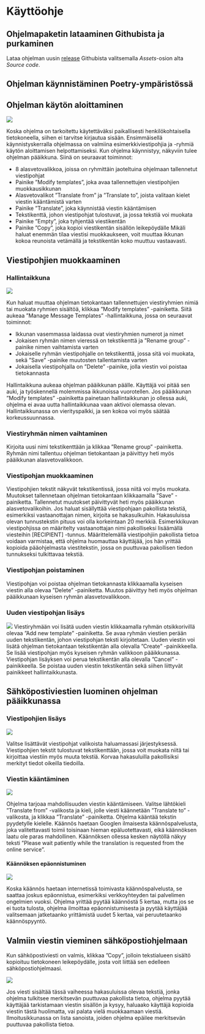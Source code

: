 # Käyttöohje

## Ohjelmapaketin lataaminen Githubista ja purkaminen
Lataa ohjelman uusin [release](https://github.com/SaijaGit/ot-harjoitustyo/releases) Githubista valitsemalla _Assets_-osion alta _Source code_.  

## Ohjelman käynnistäminen Poetry-ympäristössä


## Ohjelman käytön aloittaminen

![](./kuvat/ohje_aloitusikkuna.png)

Koska ohjelma on tarkoitettu käytettäväksi paikallisesti henkilökohtaisella tietokoneella, siihen ei tarvitse kirjautua sisään. Ensimmäisellä käynnistyskerralla ohjelmassa on valmiina esimerkkiviestipohjia ja -ryhmiä käytön aloittamisen helpottamiseksi. 
Kun ohjelma käynnistyy, näkyviin tulee ohjelman pääikkuna. Siinä on seuraavat toiminnot:
-	8 alasvetovalikkoa, joissa on ryhmittäin jaoteltuina ohjelmaan tallennetut viestipohjat
-	Painike ”Modify templates”, joka avaa tallennettujen viestipohjien muokkausikkunan
-	Alasvetovalikot ”Translate from” ja ”Translate to”, joista valitaan kielet viestin kääntämistä varten
-	Painike ”Translate”, joka käynnistää viestin kääntämisen
-	Tekstikenttä, johon viestipohjat tulostuvat, ja jossa tekstiä voi muokata
-	Painike ”Empty”, joka tyhjentää viestikentän
-	Painike ”Copy”, joka kopioi viestikentän sisällön leikepöydälle
Mikäli haluat enemmän tilaa viestisi muokkaukseen, voit muuttaa ikkunan kokoa reunoista vetämällä ja tekstikentän koko muuttuu vastaavasti. 

## Viestipohjien muokkaaminen
### Hallintaikkuna 

![](./kuvat/ohje_hallintaikkuna.png)

Kun haluat muuttaa ohjelman tietokantaan tallennettujen viestiryhmien nimiä tai muokata ryhmien sisältöä, klikkaa ”Modify templates” -painiketta. Siitä aukeaa ”Manage Message Templates” -hallintaikkuna, jossa on seuraavat toiminnot:
-	Ikkunan vasemmassa laidassa ovat viestiryhmien numerot ja nimet
-	Jokaisen ryhmän nimen vieressä on tekstikenttä ja ”Rename group” -painike nimen vaihtamista varten
-	Jokaiselle ryhmän viestipohjalle on tekstikenttä, jossa sitä voi muokata, sekä ”Save” -painike muutosten tallentamista varten
-	Jokaisella viestipohjalla on ”Delete” -painike, jolla viestin voi poistaa tietokannasta

Hallintaikkuna aukeaa ohjelman pääikkunan päälle. Käyttäjä voi pitää sen auki, ja työskennellä molemmissa ikkunoissa vuorotellen. Jos pääikkunan ”Modify templates” -painiketta painetaan hallintaikkunan jo ollessa auki, ohjelma ei avaa uutta hallintaikkunaa vaan aktivoi olemassa olevan.
Hallintaikkunassa on vierityspalkki, ja sen kokoa voi myös säätää korkeussuunnassa.
 
### Viestiryhmän nimen vaihtaminen
Kirjoita uusi nimi tekstikenttään ja klikkaa ”Rename group” -painiketta. Ryhmän nimi tallentuu ohjelman tietokantaan ja päivittyy heti myös pääikkunan alasvetovalikkoon.

### Viestipohjan muokkaaminen
Viestipohjien tekstit näkyvät tekstikentissä, jossa niitä voi myös muokata. Muutokset tallennetaan ohjelman tietokantaan klikkaamalla ”Save” -painiketta. Tallennetut muutokset päivittyvät heti myös pääikkunan alasvetovalikoihin. 
Jos haluat sisällyttää viestipohjaan pakollista tekstiä, esimerkiksi vastaanottajan nimen, kirjoita se hakasulkuihin. Hakasuluissa olevan tunnustekstin pituus voi olla korkeintaan 20 merkkiä. Esimerkkikuvan viestipohjissa on määritelty vastaanottajan nimi pakolliseksi lisäämällä viesteihin [RECIPIENT] -tunnus. Määrittelemällä viestipohjiin pakollista tietoa voidaan varmistaa, että ohjelma huomauttaa käyttäjää, jos hän yrittää kopioida pääohjelmasta viestitekstin, jossa on puuttuvaa pakollisen tiedon tunnukseksi tulkittavaa tekstiä.

### Viestipohjan poistaminen
Viestipohjan voi poistaa ohjelman tietokannasta klikkaamalla kyseisen viestin alla olevaa ”Delete” -painiketta. Muutos päivittyy heti myös ohjelman pääikkunaan kyseisen ryhmän alasvetovalikkoon.

### Uuden viestipohjan lisäys
![](./kuvat/ohje_uusi_viestipojhja.png)
Viestiryhmään voi lisätä uuden viestin klikkaamalla ryhmän otsikkorivillä olevaa ”Add new template” -painiketta. Se avaa ryhmän viestien perään uuden tekstikentän, johon viestipohjan teksti kirjoitetaan. Uuden viestin voi lisätä ohjelman tietokantaan tekstikentän alla olevalla ”Create” -painikkeella. Se lisää viestipohjan myös kyseisen ryhmän valikkoon pääikkunassa.
Viestipohjan lisäyksen voi perua tekstikentän alla olevalla ”Cancel” -painikkeella. Se poistaa uuden viestin tekstikentän sekä siihen liittyvät painikkeet hallintaikkunasta. 

## Sähköpostiviestien luominen ohjelman pääikkunassa
### Viestipohjien lisäys

![](./kuvat/ohje_hallintaikkuna.png)

Valitse lisättävät viestipohjat valikoista haluamassasi järjestyksessä. Viestipohjien tekstit tulostuvat tekstikenttään, jossa voit muokata niitä tai kirjoittaa viestiin myös muuta tekstiä. Korvaa hakasuluilla pakollisiksi merkityt tiedot oikeilla tiedoilla. 

### Viestin kääntäminen

![](./kuvat/ohje_kaantaminen.png)

Ohjelma tarjoaa mahdollisuuden viestin kääntämiseen. Valitse lähtökieli ”Translate from” -valikosta ja kieli, jolle viesti käännetään ”Translate to” -valikosta, ja klikkaa ”Translate” -painiketta. Ohjelma kääntää tekstin pyydetylle kielelle. Käännös haetaan Googlen ilmaisesta käännöspalvelusta, joka valitettavasti toimii toisinaan hieman epäluotettavasti, eikä käännöksen laatu ole paras mahdollinen. Käännöksen ollessa kesken näytöllä näkyy teksti ”Please wait patiently while the translation is requested from the online service”.

#### Käännöksen epäonnistuminen

![](./kuvat/ohje_kaannosongelma.png)

Koska käännös haetaan internetissä toimivasta käännöspalvelusta, se saattaa joskus epäonnistua, esimerkiksi verkkoyhteyden tai palvelimen ongelmien vuoksi. Ohjelma yrittää pyytää käännöstä 5 kertaa, mutta jos se ei tuota tulosta, ohjelma ilmoittaa epäonnistumisesta ja pyytää käyttäjää valitsemaan jatketaanko yrittämistä uudet 5 kertaa, vai peruutetaanko käännöspyyntö.

## Valmiin viestin vieminen sähköpostiohjelmaan



Kun sähköpostiviesti on valmis, klikkaa ”Copy”, jolloin tekstialueen sisältö kopioituu tietokoneen leikepöydälle, josta voit liittää sen edelleen sähköpostiohjelmaasi.

![](./kuvat/ohje_tarkista_viesti.png)

Jos viesti sisältää tässä vaiheessa hakasuluissa olevaa tekstiä, jonka ohjelma tulkitsee merkitsevän puuttuvaa pakollista tietoa, ohjelma pyytää käyttäjää tarkistamaan viestin sisällön ja kysyy, haluaako käyttäjä kopioida viestin tästä huolimatta, vai palata vielä muokkaamaan viestiä. Ilmoitusikkunassa on lista sanoista, joiden ohjelma epäilee merkitsevän puuttuvaa pakollista tietoa.












